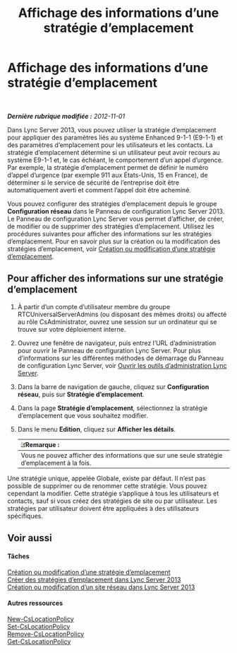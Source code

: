 ﻿---
title: Affichage des informations d’une stratégie d’emplacement
TOCTitle: Affichage des informations d’une stratégie d’emplacement
ms:assetid: 14e41bcb-ea0a-49c2-99b3-1f61fc34416d
ms:mtpsurl: https://technet.microsoft.com/fr-fr/library/Gg520954(v=OCS.15)
ms:contentKeyID: 49296343
ms.date: 05/20/2016
mtps_version: v=OCS.15
ms.translationtype: HT
---

# Affichage des informations d’une stratégie d’emplacement

 

_**Dernière rubrique modifiée :** 2012-11-01_

Dans Lync Server 2013, vous pouvez utiliser la stratégie d’emplacement pour appliquer des paramètres liés au système Enhanced 9-1-1 (E9-1-1) et des paramètres d’emplacement pour les utilisateurs et les contacts. La stratégie d’emplacement détermine si un utilisateur peut avoir recours au système E9-1-1 et, le cas échéant, le comportement d’un appel d’urgence. Par exemple, la stratégie d’emplacement permet de définir le numéro d’appel d’urgence (par exemple 911 aux États-Unis, 15 en France), de déterminer si le service de sécurité de l’entreprise doit être automatiquement averti et comment l’appel doit être acheminé.

Vous pouvez configurer des stratégies d’emplacement depuis le groupe **Configuration réseau** dans le Panneau de configuration Lync Server 2013. Le Panneau de configuration Lync Server vous permet d’afficher, de créer, de modifier ou de supprimer des stratégies d’emplacement. Utilisez les procédures suivantes pour afficher des informations sur les stratégies d’emplacement. Pour en savoir plus sur la création ou la modification des stratégies d’emplacement, voir [Création ou modification d’une stratégie d’emplacement](lync-server-2013-creating-or-modifying-a-location-policy.md).

## Pour afficher des informations sur une stratégie d’emplacement

1.  À partir d’un compte d’utilisateur membre du groupe RTCUniversalServerAdmins (ou disposant des mêmes droits) ou affecté au rôle CsAdministrator, ouvrez une session sur un ordinateur qui se trouve sur votre déploiement interne.

2.  Ouvrez une fenêtre de navigateur, puis entrez l’URL d’administration pour ouvrir le Panneau de configuration Lync Server. Pour plus d’informations sur les différentes méthodes de démarrage du Panneau de configuration Lync Server, voir [Ouvrir les outils d’administration Lync Server](lync-server-2013-open-lync-server-administrative-tools.md).

3.  Dans la barre de navigation de gauche, cliquez sur **Configuration réseau**, puis sur **Stratégie d’emplacement**.

4.  Dans la page **Stratégie d’emplacement**, sélectionnez la stratégie d’emplacement que vous souhaitez modifier.

5.  Dans le menu **Edition**, cliquez sur **Afficher les détails**.
    
    <table>
    <thead>
    <tr class="header">
    <th><img src="images/Gg398920.note(OCS.15).gif" title="note" alt="note" />Remarque :</th>
    </tr>
    </thead>
    <tbody>
    <tr class="odd">
    <td>Vous ne pouvez afficher des informations que sur une seule stratégie d’emplacement à la fois.</td>
    </tr>
    </tbody>
    </table>


Une stratégie unique, appelée Globale, existe par défaut. Il n’est pas possible de supprimer ou de renommer cette stratégie. Vous pouvez cependant la modifier. Cette stratégie s’applique à tous les utilisateurs et contacts, sauf si vous créez des stratégies de site ou par utilisateur. Les stratégies par utilisateur doivent être appliquées à des utilisateurs spécifiques.

## Voir aussi

#### Tâches

[Création ou modification d’une stratégie d’emplacement](lync-server-2013-creating-or-modifying-a-location-policy.md)  
[Créer des stratégies d’emplacement dans Lync Server 2013](lync-server-2013-create-location-policies.md)  
[Création ou modification d’un site réseau dans Lync Server 2013](lync-server-2013-create-or-modify-a-network-site.md)  

#### Autres ressources

[New-CsLocationPolicy](new-cslocationpolicy.md)  
[Set-CsLocationPolicy](set-cslocationpolicy.md)  
[Remove-CsLocationPolicy](remove-cslocationpolicy.md)  
[Get-CsLocationPolicy](get-cslocationpolicy.md)

